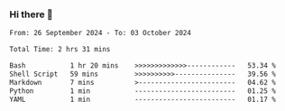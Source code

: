 ### Hi there 👋

<!--
**ututono/ututono** is a ✨ _special_ ✨ repository because its `README.md` (this file) appears on your GitHub profile.

Here are some ideas to get you started:

- 🔭 I’m currently working on ...
- 🌱 I’m currently learning ...
- 👯 I’m looking to collaborate on ...
- 🤔 I’m looking for help with ...
- 💬 Ask me about ...
- 📫 How to reach me: ...
- 😄 Pronouns: ...
- ⚡ Fun fact: ...
-->



<!--START_SECTION:waka-->

```txt
From: 26 September 2024 - To: 03 October 2024

Total Time: 2 hrs 31 mins

Bash           1 hr 20 mins    >>>>>>>>>>>>>------------   53.34 %
Shell Script   59 mins         >>>>>>>>>>---------------   39.56 %
Markdown       7 mins          >------------------------   04.62 %
Python         1 min           -------------------------   01.25 %
YAML           1 min           -------------------------   01.17 %
```

<!--END_SECTION:waka-->
